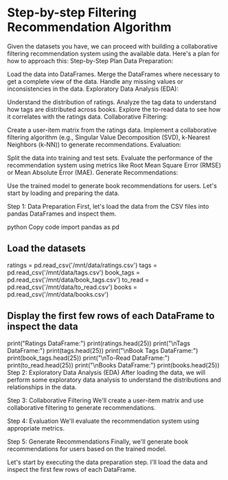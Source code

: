 # Step-by-step Filtering Recommendation Algorithm

Given the datasets you have, we can proceed with building a collaborative filtering recommendation system using the available data. Here's a plan for how to approach this:
Step-by-Step Plan
Data Preparation:

Load the data into DataFrames.
Merge the DataFrames where necessary to get a complete view of the data.
Handle any missing values or inconsistencies in the data.
Exploratory Data Analysis (EDA):

Understand the distribution of ratings.
Analyze the tag data to understand how tags are distributed across books.
Explore the to-read data to see how it correlates with the ratings data.
Collaborative Filtering:

Create a user-item matrix from the ratings data.
Implement a collaborative filtering algorithm (e.g., Singular Value Decomposition (SVD), k-Nearest Neighbors (k-NN)) to generate recommendations.
Evaluation:

Split the data into training and test sets.
Evaluate the performance of the recommendation system using metrics like Root Mean Square Error (RMSE) or Mean Absolute Error (MAE).
Generate Recommendations:

Use the trained model to generate book recommendations for users.
Let's start by loading and preparing the data.

Step 1: Data Preparation
First, let's load the data from the CSV files into pandas DataFrames and inspect them.

python
Copy code
import pandas as pd

## Load the datasets

ratings = pd.read_csv('/mnt/data/ratings.csv')
tags = pd.read_csv('/mnt/data/tags.csv')
book_tags = pd.read_csv('/mnt/data/book_tags.csv')
to_read = pd.read_csv('/mnt/data/to_read.csv')
books = pd.read_csv('/mnt/data/books.csv')

## Display the first few rows of each DataFrame to inspect the data

print("Ratings DataFrame:")
print(ratings.head(25))
print("\nTags DataFrame:")
print(tags.head(25))
print("\nBook Tags DataFrame:")
print(book_tags.head(25))
print("\nTo-Read DataFrame:")
print(to_read.head(25))
print("\nBooks DataFrame:")
print(books.head(25))
Step 2: Exploratory Data Analysis (EDA)
After loading the data, we will perform some exploratory data analysis to understand the distributions and relationships in the data.

Step 3: Collaborative Filtering
We'll create a user-item matrix and use collaborative filtering to generate recommendations.

Step 4: Evaluation
We'll evaluate the recommendation system using appropriate metrics.

Step 5: Generate Recommendations
Finally, we'll generate book recommendations for users based on the trained model.

Let's start by executing the data preparation step. I'll load the data and inspect the first few rows of each DataFrame.
